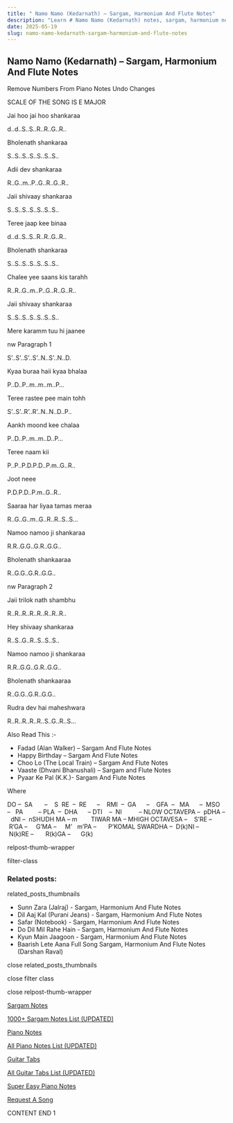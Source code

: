 ```yaml
---
title: " Namo Namo (Kedarnath) – Sargam, Harmonium And Flute Notes"
description: "Learn # Namo Namo (Kedarnath) notes, sargam, harmonium notations and flute notes. Easy step-by-step tutorial for beginners."
date: 2025-05-19
slug: namo-namo-kedarnath-sargam-harmonium-and-flute-notes
---
```


## Namo Namo (Kedarnath) – Sargam, Harmonium And Flute Notes

Remove Numbers From Piano Notes
Undo Changes

SCALE OF THE SONG IS E MAJOR

Jai hoo jai hoo shankaraa

d..d..S..S..R..R..G..R..

Bholenath shankaraa

S..S..S..S..S..S..S..

Adii dev shankaraa

R..G..m..P..G..R..G..R..

Jaii shivaay shankaraa

S..S..S..S..S..S..S..

Teree jaap kee binaa

d..d..S..S..R..R..G..R..

Bholenath shankaraa

S..S..S..S..S..S..S..

Chalee yee saans kis tarahh

R..R..G..m..P..G..R..G..R..

Jaii shivaay shankaraa

S..S..S..S..S..S..S..

Mere karamm tuu hi jaanee

nw Paragraph 1

S’..S’..S’..S’..N..S’..N..D.

Kyaa buraa haii kyaa bhalaa

P..D..P..m..m..m..P…

Teree rastee pee main tohh

S’..S’..R’..R’..N..N..D..P..

Aankh moond kee chalaa

P..D..P..m..m..D..P…

Teree naam kii

P..P..P.D.P.D..P.m..G..R..

Joot neee

P.D.P.D..P.m..G..R..

Saaraa har liyaa tamas meraa

R..G..G..m..G..R..R..S..S…

Namoo namoo ji shankaraa

R.R..G.G..G.R..G.G..

Bholenath shankaaraa

R..G.G..G.R..G.G..

nw Paragraph 2

Jaii trilok nath shambhu

R..R..R..R..R..R..R..R..

Hey shivaay shankaraa

R..S..G..R..S..S..S..

Namoo namoo ji shankaraa

R.R..G.G..G.R..G.G..

Bholenath shankaaraa

R..G.G..G.R..G.G..

Rudra dev hai maheshwara

R..R..R..R..R..S..G..R..S…

Also Read This :-

- Fadad (Alan Walker) – Sargam And Flute Notes
- Happy Birthday – Sargam And Flute Notes
- Choo Lo (The Local Train) – Sargam And Flute Notes
- Vaaste (Dhvani Bhanushali) – Sargam and Flute Notes
- Pyaar Ke Pal (K.K.)- Sargam And Flute Notes

Where

DO –  SA       –    S  RE  –  RE      –    RMI  –  GA      –    GFA  –   MA      –  MSO  –   PA         – PLA  –  DHA      – DTI    –  NI          – NLOW OCTAVEPA –  pDHA –  dNI –  nSHUDH MA – m        TIWAR MA – MHIGH OCTAVESA –    S’RE –     R’GA –     G’MA –     M’   m’PA –       P’KOMAL SWARDHA –  D(k)NI –       N(k)RE –       R(k)GA –      G(k)

relpost-thumb-wrapper

filter-class

### Related posts:

related_posts_thumbnails

- Sunn Zara (Jalraj) - Sargam, Harmonium And Flute Notes
- Dil Aaj Kal (Purani Jeans) - Sargam, Harmonium And Flute Notes
- Safar (Notebook) - Sargam, Harmonium And Flute Notes
- Do Dil Mil Rahe Hain - Sargam, Harmonium And Flute Notes
- Kyun Main Jaagoon - Sargam, Harmonium And Flute Notes
- Baarish Lete Aana Full Song Sargam, Harmonium And Flute Notes (Darshan Raval)

close related_posts_thumbnails

close filter class

close relpost-thumb-wrapper

[Sargam Notes](/sargam-notes.html)

[1000+ Sargam Notes List (UPDATED)](/all-songs-list-sargam-notes.html)

[Piano Notes](/piano-notes.html)

[All Piano Notes List (UPDATED)](/all-songs-list-piano-notes.html)

[Guitar Tabs](/guitar-tabs.html)

[All Guitar Tabs List (UPDATED)](/all-songs-list-guitar-tabs.html)

[Super Easy Piano Notes](https://studywall.in/)

[Request A Song](/request-a-song.html)

CONTENT END 1
